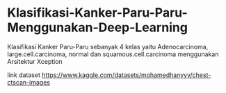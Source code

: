 # Klasifikasi-Kanker-Paru-Paru-Menggunakan-Deep-Learning
Klasifikasi Kanker Paru-Paru sebanyak 4 kelas yaitu Adenocarcinoma, large.cell.carcinoma, normal dan squamous.cell.carcinoma menggunakan Arsitektur Xception

link dataset https://www.kaggle.com/datasets/mohamedhanyyy/chest-ctscan-images
